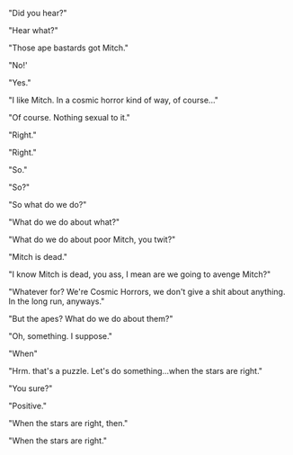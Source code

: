 "Did you hear?"

"Hear what?"

"Those ape bastards got Mitch."

"No!'

"Yes."

"I like Mitch. In a cosmic horror kind of way, of course..."

"Of course. Nothing sexual to it."

"Right."

"Right."

"So."

"So?"

"So what do we do?"

"What do we do about what?"

"What do we do about poor Mitch, you twit?"

"Mitch is dead."

"I know Mitch is dead, you ass, I mean are we going to avenge Mitch?"

"Whatever for? We're Cosmic Horrors, we don't give a shit about anything. In the long run, anyways."

"But the apes? What do we do about them?"

"Oh, something. I suppose."

"When"

"Hrm. that's a puzzle. Let's do something...when the stars are right."

"You sure?"

"Positive."

"When the stars are right, then."

"When the stars are right."